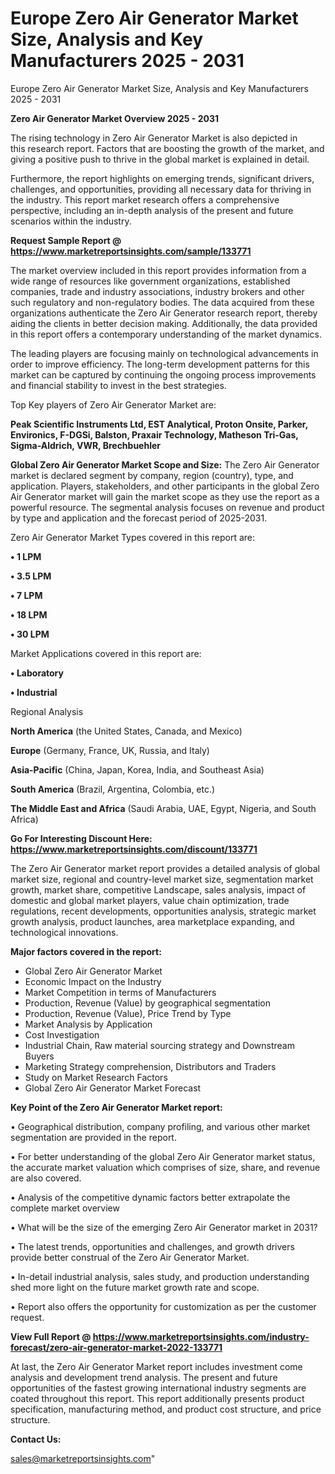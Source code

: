# Europe Zero Air Generator Market Size, Analysis and Key Manufacturers 2025 - 2031
Europe Zero Air Generator Market Size, Analysis and Key Manufacturers 2025 - 2031

<Strong> Zero Air Generator Market Overview 2025 - 2031</strong>

The rising technology in Zero Air Generator Market is also depicted in this research report. Factors that are boosting the growth of the market, and giving a positive push to thrive in the global market is explained in detail.

Furthermore, the report highlights on emerging trends, significant drivers, challenges, and opportunities, providing all necessary data for thriving in the industry. This report market research offers a comprehensive perspective, including an in-depth analysis of the present and future scenarios within the industry.

<strong>Request Sample Report @ <a href=https://www.marketreportsinsights.com/sample/133771>https://www.marketreportsinsights.com/sample/133771</a></strong>

The market overview included in this report provides information from a wide range of resources like government organizations, established companies, trade and industry associations, industry brokers and other such regulatory and non-regulatory bodies. The data acquired from these organizations authenticate the Zero Air Generator research report, thereby aiding the clients in better decision making. Additionally, the data provided in this report offers a contemporary understanding of the market dynamics.

The leading players are focusing mainly on technological advancements in order to improve efficiency. The long-term development patterns for this market can be captured by continuing the ongoing process improvements and financial stability to invest in the best strategies.

Top Key players of Zero Air Generator Market are:

<strong>Peak Scientific Instruments Ltd, EST Analytical, Proton Onsite, Parker, Environics, F-DGSi, Balston, Praxair Technology, Matheson Tri-Gas, Sigma-Aldrich, VWR, Brechbuehler</strong>

<strong><b>Global Zero Air Generator Market Scope and Size:</b></strong>
The Zero Air Generator market is declared segment by company, region (country), type, and application. Players, stakeholders, and other participants in the global Zero Air Generator market will gain the market scope as they use the report as a powerful resource. The segmental analysis focuses on revenue and product by type and application and the forecast period of 2025-2031.

Zero Air Generator Market Types covered in this report are:

<strong>• 1 LPM

• 3.5 LPM

• 7 LPM

• 18 LPM

• 30 LPM</strong>

Market Applications covered in this report are:

<strong>• Laboratory

• Industrial</strong> 

Regional Analysis

<strong>North America</strong> (the United States, Canada, and Mexico)

<strong>Europe</strong> (Germany, France, UK, Russia, and Italy)

<strong>Asia-Pacific</strong> (China, Japan, Korea, India, and Southeast Asia)

<strong>South America</strong> (Brazil, Argentina, Colombia, etc.)

<strong>The Middle East and Africa</strong> (Saudi Arabia, UAE, Egypt, Nigeria, and South Africa)

<strong>Go For Interesting Discount Here: <a href=https://www.marketreportsinsights.com/discount/133771>https://www.marketreportsinsights.com/discount/133771</a></strong>

The Zero Air Generator market report provides a detailed analysis of global market size, regional and country-level market size, segmentation market growth, market share, competitive Landscape, sales analysis, impact of domestic and global market players, value chain optimization, trade regulations, recent developments, opportunities analysis, strategic market growth analysis, product launches, area marketplace expanding, and technological innovations.

<strong><b>Major factors covered in the report:</b></strong>
<ul>
  <li>Global Zero Air Generator Market </li>
  <li>Economic Impact on the Industry</li>
  <li>Market Competition in terms of Manufacturers</li>
  <li>Production, Revenue (Value) by geographical segmentation</li>
  <li>Production, Revenue (Value), Price Trend by Type</li>
  <li>Market Analysis by Application</li>
  <li>Cost Investigation</li>
  <li>Industrial Chain, Raw material sourcing strategy and Downstream Buyers</li>
  <li>Marketing Strategy comprehension, Distributors and Traders</li>
  <li>Study on Market Research Factors</li>
  <li>Global Zero Air Generator Market Forecast</li>
</ul>

<strong><b>Key Point of the Zero Air Generator Market report:</b></strong>

• Geographical distribution, company profiling, and various other market segmentation are provided in the report.

• For better understanding of the global Zero Air Generator market status, the accurate market valuation which comprises of size, share, and revenue are also covered.

• Analysis of the competitive dynamic factors better extrapolate the complete market overview

• What will be the size of the emerging Zero Air Generator market in 2031?

• The latest trends, opportunities and challenges, and growth drivers provide better construal of the Zero Air Generator Market.

• In-detail industrial analysis, sales study, and production understanding shed more light on the future market growth rate and scope.

• Report also offers the opportunity for customization as per the customer request.

<strong><b>View Full Report @ <a href=https://www.marketreportsinsights.com/industry-forecast/zero-air-generator-market-2022-133771>https://www.marketreportsinsights.com/industry-forecast/zero-air-generator-market-2022-133771</a></b></strong>


At last, the Zero Air Generator Market report includes investment come analysis and development trend analysis. The present and future opportunities of the fastest growing international industry segments are coated throughout this report. This report additionally presents product specification, manufacturing method, and product cost structure, and price structure.

<strong>Contact Us:</strong>

sales@marketreportsinsights.com"

